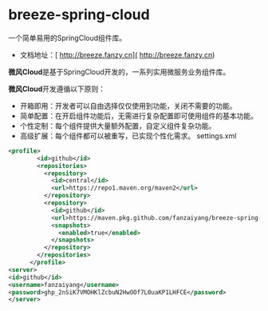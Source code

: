 # breeze-spring-cloud
一个简单易用的SpringCloud组件库。
* 文档地址：[ http://breeze.fanzy.cn]( http://breeze.fanzy.cn)

**微风Cloud**是基于SpringCloud开发的，一系列实用微服务业务组件库。

**微风Cloud**开发遵循以下原则：

* 开箱即用：开发者可以自由选择仅仅使用到功能，关闭不需要的功能。
* 简单配置：在开启组件功能后，无需进行复杂配置即可使用组件的基本功能。
* 个性定制：每个组件提供大量额外配置，自定义组件复杂功能。
* 高级扩展：每个组件都可以被重写，已实现个性化需求。
settings.xml
```xml
<profile>
        <id>github</id>
        <repositories>
          <repository>
            <id>central</id>
            <url>https://repo1.maven.org/maven2</url>
          </repository>
          <repository>
            <id>github</id>
            <url>https://maven.pkg.github.com/fanzaiyang/breeze-spring-cloud</url>
            <snapshots>
              <enabled>true</enabled>
            </snapshots>
          </repository>
        </repositories>
      </profile>
<server>
<id>github</id>
<username>fanzaiyang</username>
<password>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</password>
</server>
```